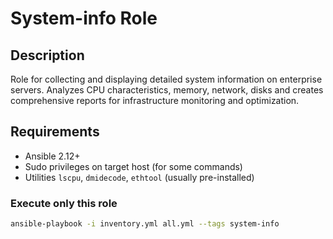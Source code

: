 # System-info Role

## Description
Role for collecting and displaying detailed system information on enterprise servers. Analyzes CPU characteristics, memory, network, disks and creates comprehensive reports for infrastructure monitoring and optimization.

## Requirements
- Ansible 2.12+
- Sudo privileges on target host (for some commands)
- Utilities `lscpu`, `dmidecode`, `ethtool` (usually pre-installed)



### Execute only this role
```bash
ansible-playbook -i inventory.yml all.yml --tags system-info
```
